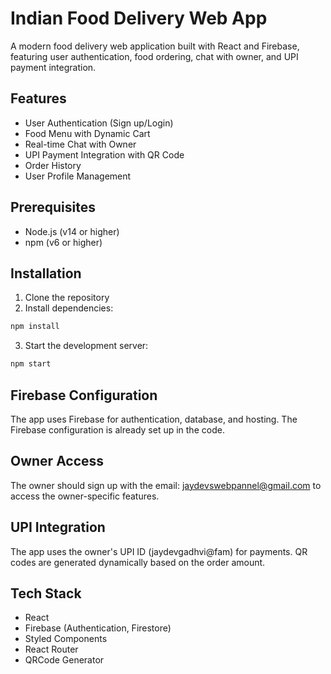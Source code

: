# Indian Food Delivery Web App

A modern food delivery web application built with React and Firebase, featuring user authentication, food ordering, chat with owner, and UPI payment integration.

## Features

- User Authentication (Sign up/Login)
- Food Menu with Dynamic Cart
- Real-time Chat with Owner
- UPI Payment Integration with QR Code
- Order History
- User Profile Management

## Prerequisites

- Node.js (v14 or higher)
- npm (v6 or higher)

## Installation

1. Clone the repository
2. Install dependencies:
```bash
npm install
```

3. Start the development server:
```bash
npm start
```

## Firebase Configuration

The app uses Firebase for authentication, database, and hosting. The Firebase configuration is already set up in the code.

## Owner Access

The owner should sign up with the email: jaydevswebpannel@gmail.com to access the owner-specific features.

## UPI Integration

The app uses the owner's UPI ID (jaydevgadhvi@fam) for payments. QR codes are generated dynamically based on the order amount.

## Tech Stack

- React
- Firebase (Authentication, Firestore)
- Styled Components
- React Router
- QRCode Generator
